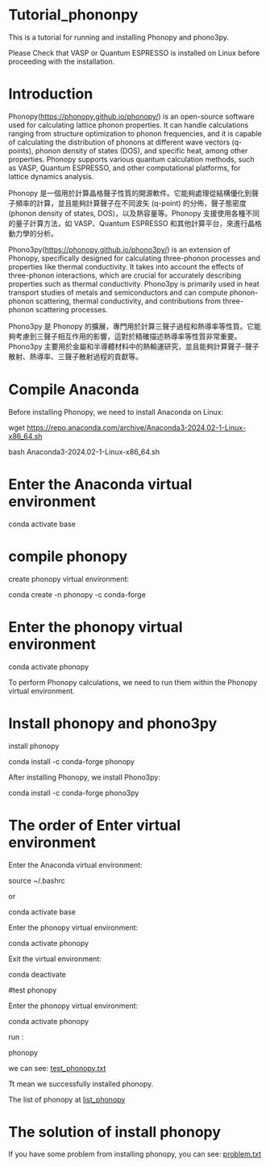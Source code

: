 # Tutorial_phononpy
This is a tutorial for running and installing Phonopy and phono3py.

Please Check that VASP or Quantum ESPRESSO is installed on Linux before proceeding with the installation.

# Introduction

Phonopy(https://phonopy.github.io/phonopy/) is an open-source software used for calculating lattice phonon properties. It can handle calculations ranging from structure optimization to phonon frequencies, and it is capable of calculating the distribution of phonons at different wave vectors (q-points), phonon density of states (DOS), and specific heat, among other properties. Phonopy supports various quantum calculation methods, such as VASP, Quantum ESPRESSO, and other computational platforms, for lattice dynamics analysis.

Phonopy 是一個用於計算晶格聲子性質的開源軟件。它能夠處理從結構優化到聲子頻率的計算，並且能夠計算聲子在不同波矢 (q-point) 的分佈，聲子態密度 (phonon density of states, DOS)，以及熱容量等。Phonopy 支援使用各種不同的量子計算方法，如 VASP、Quantum ESPRESSO 和其他計算平台，來進行晶格動力學的分析。

Phono3py(https://phonopy.github.io/phono3py/) is an extension of Phonopy, specifically designed for calculating three-phonon processes and properties like thermal conductivity. It takes into account the effects of three-phonon interactions, which are crucial for accurately describing properties such as thermal conductivity. Phono3py is primarily used in heat transport studies of metals and semiconductors and can compute phonon-phonon scattering, thermal conductivity, and contributions from three-phonon scattering processes.

Phono3py 是 Phonopy 的擴展，專門用於計算三聲子過程和熱導率等性質。它能夠考慮到三聲子相互作用的影響，這對於精確描述熱導率等性質非常重要。Phono3py 主要用於金屬和半導體材料中的熱輸運研究，並且能夠計算聲子-聲子散射、熱導率、三聲子散射過程的貢獻等。

# Compile Anaconda

Before installing Phonopy, we need to install Anaconda on Linux:

wget https://repo.anaconda.com/archive/Anaconda3-2024.02-1-Linux-x86_64.sh

bash  Anaconda3-2024.02-1-Linux-x86_64.sh

# Enter the Anaconda virtual environment 

conda activate base

# compile phonopy

create phonopy virtual environment:

conda create -n phonopy -c conda-forge

# Enter the phonopy virtual environment

conda activate phonopy

To perform Phonopy calculations, we need to run them within the Phonopy virtual environment.

# Install phonopy and phono3py

install phonopy

conda install -c conda-forge phonopy

After installing Phonopy, we install Phono3py:

conda install -c conda-forge phono3py

# The order of Enter virtual environment

Enter the Anaconda virtual environment:

source ~/.bashrc

or 

conda activate base

Enter the phonopy virtual environment:

conda activate phonopy

Exit the virtual environment:

conda deactivate

#test phonopy

Enter the phonopy virtual environment:

conda activate phonopy

run :

phonopy

we can see: [test_phonopy.txt](https://github.com/WeiChiehSu/tutorial_phonon/blob/main/test_phonopy.txt)

Tt mean we successfully installed phonopy.

The list of phonopy at [list_phonopy](https://github.com/WeiChiehSu/tutorial_phonon/blob/main/list_phonopy.txt)

# The solution of install phonopy

If you have some problem from installing phonopy, you can see: [problem.txt](https://github.com/WeiChiehSu/tutorial_phonon/blob/main/problem.txt)

